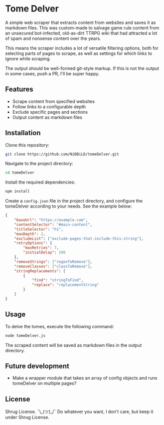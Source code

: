 # Tome Delver

A simple web scraper that extracts content from websites and saves it as markdown files. This was custom-made to salvage game rule content from an unsecured bot-infected, old-as-dirt TTRPG wiki that had attracted a lot of spam and nonsense content over the years.

This means the scraper includes a lot of versatile filtering options, both for selecting parts of pages to scrape, as well as settings for which links to ignore while scraping.

The output should be well-formed git-style markup. If this is not the output in some cases, push a PR, I'll be super happy.

## Features

- Scrape content from specified websites
- Follow links to a configurable depth
- Exclude specific pages and sections
- Output content as markdown files

## Installation

Clone this repository:

```bash
git clone https://github.com/NiDBiLD/tomeDelver.git
```

Navigate to the project directory:

```bash
cd tomeDelver
```

Install the required dependencies:

```bash
npm install
```

Create a `config.json` file in the project directory, and configure the tomeDelver according to your needs. See the example below:

```json
{
	"baseUrl": "https://example.com",
	"contentSelector": "#main-content",
	"titleSelector": "h1",
	"maxDepth": 2,
	"excludeList": ["exclude-pages-that-include-this-string"],
	"retryOptions": {
 		"maxRetries": 7,
 		"initialDelay": 200
	},
	"removeStrings": ["regexToRemove"],
	"removeClasses": ["classToRemove"],
	"stringReplacements": [
 		{
   			"find": "stringToFind",
   			"replace": "replacementString"
 		}
	]
}
```
## Usage

To delve the tomes, execute the following command:

```bash
node tomeDelver.js
```

The scraped content will be saved as markdown files in the output directory.

## Future development

- Make a wrapper module that takes an array of config objects and runs tomeDelver on multiple pages?

## License

Shrug License. ¯\\\_(ツ)_/¯ Do whatever you want, I don't care, but keep it under Shrug License.
